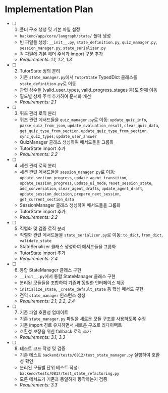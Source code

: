 # Implementation Plan

- [ ] 1. 폴더 구조 생성 및 기본 파일 설정
  - `backend/app/core/langraph/state/` 폴더 생성
  - 빈 파일들 생성: `__init__.py`, `state_definition.py`, `quiz_manager.py`, `session_manager.py`, `state_serializer.py`
  - 각 파일에 기본 헤더 주석과 import 구문 추가
  - _Requirements: 1.1, 1.2, 1.3_

- [ ] 2. TutorState 정의 분리
  - 기존 `state_manager.py`에서 `TutorState` TypedDict 클래스를 `state_definition.py`로 이동
  - 관련 상수들 (valid_user_types, valid_progress_stages 등)도 함께 이동
  - 필드별 상세 주석 추가하여 문서화 개선
  - _Requirements: 2.1_

- [ ] 3. 퀴즈 관리 로직 분리
  - 퀴즈 관련 메서드들을 `quiz_manager.py`로 이동: `update_quiz_info`, `parse_quiz_from_json`, `update_evaluation_result`, `clear_quiz_data`, `get_quiz_type_from_section`, `update_quiz_type_from_section`, `sync_quiz_types`, `update_user_answer`
  - QuizManager 클래스 생성하여 메서드들을 그룹화
  - TutorState import 추가
  - _Requirements: 2.2_

- [ ] 4. 세션 관리 로직 분리
  - 세션 관련 메서드들을 `session_manager.py`로 이동: `update_section_progress`, `update_agent_transition`, `update_session_progress`, `update_ui_mode`, `reset_session_state`, `add_conversation`, `clear_agent_drafts`, `update_agent_draft`, `update_session_decision`, `prepare_next_session`, `get_current_section_data`
  - SessionManager 클래스 생성하여 메서드들을 그룹화
  - TutorState import 추가
  - _Requirements: 2.2_

- [ ] 5. 직렬화 및 검증 로직 분리
  - 직렬화 관련 메서드들을 `state_serializer.py`로 이동: `to_dict`, `from_dict`, `validate_state`
  - StateSerializer 클래스 생성하여 메서드들을 그룹화
  - TutorState import 추가
  - _Requirements: 2.4_

- [ ] 6. 통합 StateManager 클래스 구현
  - `__init__.py`에서 통합 StateManager 클래스 구현
  - 분리된 모듈들을 조합하여 기존과 동일한 인터페이스 제공
  - `initialize_state`, `_create_default_state` 등 핵심 메서드 구현
  - 전역 `state_manager` 인스턴스 생성
  - _Requirements: 2.1, 2.2, 2.4_

- [ ] 7. 기존 파일 호환성 업데이트
  - 기존 `state_manager.py` 파일을 새로운 모듈 구조를 사용하도록 수정
  - 기존 import 경로 유지하면서 새로운 구조로 리다이렉트
  - 호환성 보장을 위한 fallback 로직 추가
  - _Requirements: 3.1, 3.3_

- [ ] 8. 테스트 코드 작성 및 검증
  - 기존 테스트 `backend/tests/0812/test_state_manager.py` 실행하여 호환성 확인
  - 분리된 모듈별 단위 테스트 작성: `backend/tests/0817/test_state_refactoring.py`
  - 모든 메서드가 기존과 동일하게 동작하는지 검증
  - _Requirements: 3.3_